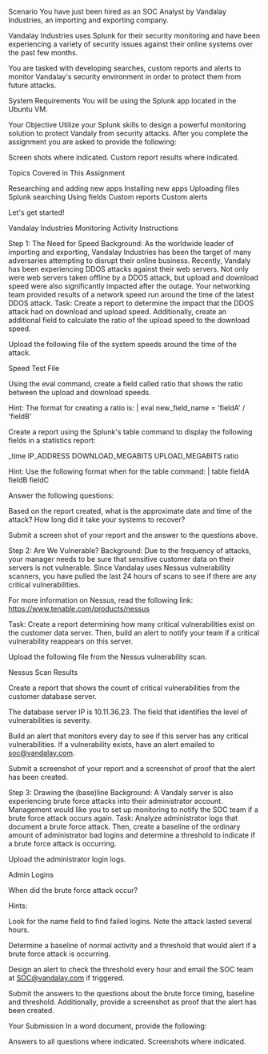 Scenario
You have just been hired as an SOC Analyst by Vandalay Industries, an importing and exporting company.


Vandalay Industries uses Splunk for their security monitoring and have been experiencing a variety of security issues against their online systems over the past few months.


You are tasked with developing searches, custom reports and alerts to monitor Vandalay's security environment in order to protect them from future attacks.



System Requirements
You will be using the Splunk app located in the Ubuntu VM.

Your Objective
Utilize your Splunk skills to design a powerful monitoring solution to protect Vandaly from security attacks.
After you complete the assignment you are asked to provide the following:

Screen shots where indicated.
Custom report results where indicated.


Topics Covered in This Assignment

Researching and adding new apps
Installing new apps
Uploading files
Splunk searching
Using fields
Custom reports
Custom alerts

Let's get started!


Vandalay Industries Monitoring Activity Instructions

Step 1: The Need for Speed
Background: As the worldwide leader of importing and exporting, Vandalay Industries has been the target of many adversaries attempting to disrupt their online business. Recently, Vandaly has been experiencing DDOS attacks against their web servers.
Not only were web servers taken offline by a DDOS attack, but upload and download speed were also significantly impacted after the outage. Your networking team provided results of a network speed run around the time of the latest DDOS attack.
Task: Create a report to determine the impact that the DDOS attack had on download and upload speed. Additionally, create an additional field to calculate the ratio of the upload speed to the download speed.


Upload the following file of the system speeds around the time of the attack.

Speed Test File



Using the eval command, create a field called ratio that shows the ratio between the upload and download speeds.

Hint: The format for creating a ratio is: | eval new_field_name = 'fieldA'  / 'fieldB'




Create a report using the Splunk's table command to display the following fields in a statistics report:

_time
IP_ADDRESS
DOWNLOAD_MEGABITS
UPLOAD_MEGABITS
ratio

Hint: Use the following format when for the table command: | table fieldA  fieldB fieldC


Answer the following questions:

Based on the report created, what is the approximate date and time of the attack?
How long did it take your systems to recover?



Submit a screen shot of your report and the answer to the questions above.

Step 2: Are We Vulnerable?
Background:  Due to the frequency of attacks, your manager needs to be sure that sensitive customer data on their servers is not vulnerable. Since Vandalay uses Nessus vulnerability scanners, you have pulled the last 24 hours of scans to see if there are any critical vulnerabilities.

For more information on Nessus, read the following link: https://www.tenable.com/products/nessus


Task: Create a report determining how many critical vulnerabilities exist on the customer data server. Then, build an alert to notify your team if a critical vulnerability reappears on this server.


Upload the following file from the Nessus vulnerability scan.

Nessus Scan Results



Create a report that shows the count of critical vulnerabilities from the customer database server.

The database server IP is 10.11.36.23.
The field that identifies the level of vulnerabilities is severity.



Build an alert that monitors every day to see if this server has any critical vulnerabilities. If a vulnerability exists, have an alert emailed to soc@vandalay.com.


Submit a screenshot of your report and a screenshot of proof that the alert has been created.

Step 3: Drawing the (base)line
Background:  A Vandaly server is also experiencing brute force attacks into their administrator account. Management would like you to set up monitoring to notify the SOC team if a brute force attack occurs again.
Task: Analyze administrator logs that document a brute force attack. Then, create a baseline of the ordinary amount of administrator bad logins and determine a threshold to indicate if a brute force attack is occurring.


Upload the administrator login logs.

Admin Logins



When did the brute force attack occur?

Hints:

Look for the name field to find failed logins.
Note the attack lasted several hours.





Determine a baseline of normal activity and a threshold that would alert if a brute force attack is occurring.


Design an alert to check the threshold every hour and email the SOC team at SOC@vandalay.com if triggered.


Submit the answers to the questions about the brute force timing, baseline and threshold. Additionally, provide a screenshot as proof that the alert has been created.

Your Submission
In a word document, provide the following:

Answers to all questions where indicated.
Screenshots where indicated.

